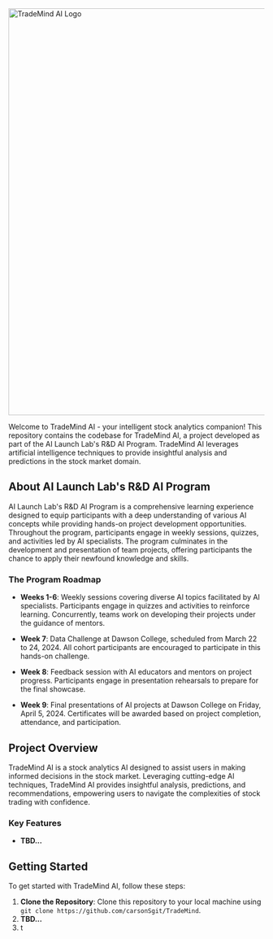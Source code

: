 <img src="https://github.com/carsonSgit/TradeMind/assets/92652800/7deb2370-11e7-4520-a393-5ec43fd69670" alt="TradeMind AI Logo" width="800" />

Welcome to TradeMind AI - your intelligent stock analytics companion! This repository contains the codebase for TradeMind AI, a project developed as part of the AI Launch Lab's R&D AI Program. TradeMind AI leverages artificial intelligence techniques to provide insightful analysis and predictions in the stock market domain.

## About AI Launch Lab's R&D AI Program

AI Launch Lab's R&D AI Program is a comprehensive learning experience designed to equip participants with a deep understanding of various AI concepts while providing hands-on project development opportunities. Throughout the program, participants engage in weekly sessions, quizzes, and activities led by AI specialists. The program culminates in the development and presentation of team projects, offering participants the chance to apply their newfound knowledge and skills.

### The Program Roadmap

- **Weeks 1-6**: Weekly sessions covering diverse AI topics facilitated by AI specialists. Participants engage in quizzes and activities to reinforce learning. Concurrently, teams work on developing their projects under the guidance of mentors.

- **Week 7**: Data Challenge at Dawson College, scheduled from March 22 to 24, 2024. All cohort participants are encouraged to participate in this hands-on challenge.

- **Week 8**: Feedback session with AI educators and mentors on project progress. Participants engage in presentation rehearsals to prepare for the final showcase.

- **Week 9**: Final presentations of AI projects at Dawson College on Friday, April 5, 2024. Certificates will be awarded based on project completion, attendance, and participation.

## Project Overview

TradeMind AI is a stock analytics AI designed to assist users in making informed decisions in the stock market. Leveraging cutting-edge AI techniques, TradeMind AI provides insightful analysis, predictions, and recommendations, empowering users to navigate the complexities of stock trading with confidence.

### Key Features

- **TBD...**

## Getting Started

To get started with TradeMind AI, follow these steps:

1. **Clone the Repository**: Clone this repository to your local machine using `git clone https://github.com/carsonSgit/TradeMind`.
2. **TBD...**
3. t
